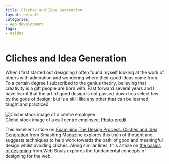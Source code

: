 ```yaml
---
title: Cliches and Idea Generation
layout: default
categories:
- Web development
tags:
- Asides
---
```

# Cliches and Idea Generation

When I first started out designing I often found myself looking at the work of others with admiration and wondering where their good ideas come from. To a certain degree I subscribed to the genius theory, believing that creativity is a gift people are born with. Fast forward several years and I have learnt that the art of good design is not passed down to a select few by the gods of design; but is a skill like any other that can be learned, taught and practiced.

![Cliche stock image of a centre employee][1]  
Cliché stock image of a call centre employee, [Photo credit][2]

 [1]: http://www.waynemoir.com/wp-content/uploads/2011/03/call-centre-woman.jpg "Cliché stock image of a centre employee"
 [2]: http://www.flickr.com/photos/stickergiant/5226802153/

This excellent article on [Examining The Design Process: Clichés and Idea Generation][3] from Smashing Magazine explores this train of thought and suggests techniques to help work towards the path of good and meaningful design whilst avoiding clichés. Along similar lines, this article on [the basics of designing][4] from Web Soulz explores the fundamental concepts of designing for the web.

 [3]: http://www.smashingmagazine.com/2011/02/21/clich-s-and-idea-generation-how-to-turn-clich-in-a-successful-visual-solution/
 [4]: http://websoulz.com/eat-breath-and-live-design-learn-the-basics-of-designing/